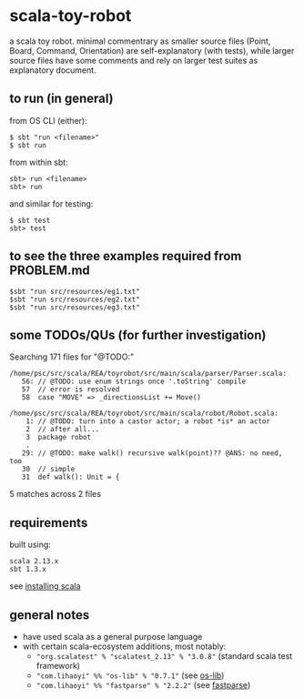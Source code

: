 # scala-toy-robot

a scala toy robot. minimal commentrary as smaller source files (Point, Board, Command, Orientation) are self-explanatory (with tests), while larger source files have some comments and rely on larger test suites as explanatory document.

## to run (in general)

from OS CLI (either):

    $ sbt "run <filename>"
    $ sbt run

from within  sbt:

    sbt> run <filename>
    sbt> run

and similar for testing:

    $ sbt test
    sbt> test

## to see the three examples required from PROBLEM.md

    $sbt "run src/resources/eg1.txt"
    $sbt "run src/resources/eg2.txt"
    $sbt "run src/resources/eg3.txt"

## some TODOs/QUs (for further investigation)

Searching 171 files for "@TODO:"
```
/home/psc/src/scala/REA/toyrobot/src/main/scala/parser/Parser.scala:
   56: // @TODO: use enum strings once '.toString' compile
   57  // error is resolved
   58  case "MOVE" => _directionsList += Move()

/home/psc/src/scala/REA/toyrobot/src/main/scala/robot/Robot.scala:
    1: // @TODO: turn into a castor actor; a robot *is* an actor
    2  // after all...
    3  package robot
    .
   29: // @TODO: make walk() recursive walk(point)?? @ANS: no need, too
   30  // simple
   31  def walk(): Unit = {
```
5 matches across 2 files

## requirements

built using:

    scala 2.13.x
    sbt 1.3.x

see [installing scala](https://www.scala-lang.org/download/)

## general notes

* have used scala as a general purpose language
* with certain scala-ecosystem additions, most notably:
    - `"org.scalatest" % "scalatest_2.13" % "3.0.8"` (standard scala test framework)
    - `"com.lihaoyi" %% "os-lib" % "0.7.1"` (see [os-lib](https://github.com/lihaoyi/os-lib))
    - `"com.lihaoyi" %% "fastparse" % "2.2.2"` (see [fastparse](http://www.lihaoyi.com/fastparse/))